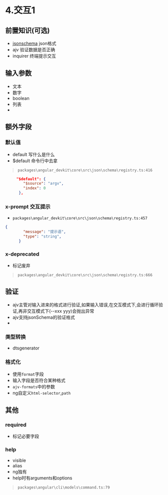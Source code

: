 # 4.交互1
## 前置知识(可选)
- [jsonschema](http://json-schema.org/) json格式
- ajv 验证数据是否正确
- inquirer 终端提示交互
## 输入参数
- 文本
- 数字
- boolean
- 列表
- 
## 额外字段
### 默认值
- default 写什么是什么
- $default 命令行中去拿
> `packages\angular_devkit\core\src\json\schema\registry.ts:416`
```json
     "$default": {
        "$source": "argv",
        "index": 0
      },
```
### x-prompt 交互提示
- `packages\angular_devkit\core\src\json\schema\registry.ts:457`
```json
{
        "message": "提示语",
        "type": "string",
      }
```
### x-deprecated 
- 标记废弃
> `packages\angular_devkit\core\src\json\schema\registry.ts:666`

## 验证
- ajv主管对输入进来的格式进行验证,如果输入错误,在交互模式下,会进行循环验证,再非交互模式下(--xxx yyy)会抛出异常
- ajv支持jsonSchema的验证格式
- 
### 类型转换
- dtsgenerator
### 格式化
- 使用`format`字段
- 输入字段是否符合某种格式
- `ajv-formats`中的参数
- ng自定义`html-selector`,`path`

## 其他
### required 
- 标记必要字段

### help
- visible
- alias
- ng独有
- help时有arguments和options
> `packages\angular\cli\models\command.ts:79`